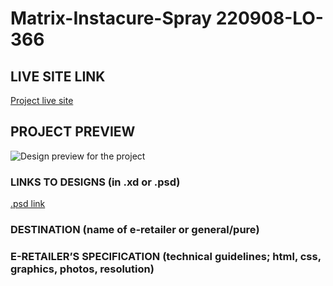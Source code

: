 # Matrix-Instacure-Spray 220908-LO-366

<!-- please enter project number recived from PM -->

## LIVE SITE LINK

<!-- please enter link to site preview here -->

[Project live site]()

## PROJECT PREVIEW

![Design preview for the project](https://estorelabs.github.io/RC---220908-LO-366-Matrix-Instacure-Spray-GENERIC/)

### LINKS TO DESIGNS (in .xd or .psd)

[.psd link](https://drive.google.com/drive/folders/1UFOKTBK73a0oLf8dL7xzel3deB9tFK5Q?usp=share_link)

<!-- please enter link to preview designs -->

### DESTINATION (name of e-retailer or general/pure)

<!-- please enter e-retailers name -->

### E-RETAILER’S SPECIFICATION (technical guidelines; html, css, graphics, photos, resolution)

<!-- please enter any additional comments important for the project -->
